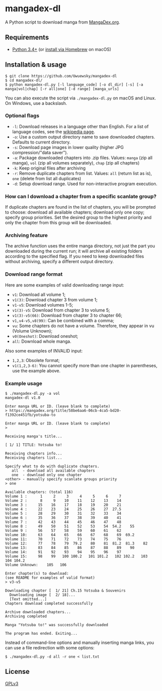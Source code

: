 # mangadex-dl
A Python script to download manga from [MangaDex.org](https://mangadex.org/).

## Requirements
  * [Python 3.4+](https://www.python.org/downloads/) (or [install via Homebrew](https://docs.python-guide.org/starting/install3/osx/) on macOS)

## Installation & usage
```
$ git clone https://github.com/Uwuewsky/mangadex-dl
$ cd mangadex-dl/
$ python mangadex-dl.py [-l language_code] [-o dl_dir] [-s] [-a manga|vol|chap] [-r all|one] [-d range] [manga_urls]
```
You can also execute the script via `./mangadex-dl.py` on macOS and Linux. On Windows, use a backslash.

### Optional flags
* `-l`: Download releases in a language other than English. For a list of language codes, see the [wikipedia page](https://en.wikipedia.org/wiki/List_of_ISO_639-1_codes).
* `-o`: Use a custom output directory name to save downloaded chapters. Defaults to current directory.
* `-s`: Download page images in lower quality (higher JPG compression/"data saver").
* `-a`: Package downloaded chapters into .zip files. Values: `manga` (zip all manga), `vol` (zip all volumes separately), `chap` (zip all chapters)
* `-k`: Keep original files after archiving
* `-r`: Remove duplicate chapters from list. Values: `all` (return list as is), `one` (delete from list all duplicates)
* `-d`: Setup download range. Used for non-interactive program execution.

### How can I download a chapter from a specific scanlate group?
If duplicate chapters are found in the list of chapters, you will be prompted to choose: download all available chapters; download only one copy; specify group priorities. Set the desired group to the highest priority and only the chapter from this group will be downloaded.

### Archiving feature
The archive function uses the entire manga directory, not just the part you downloaded during the current run; it will archive all existing folders according to the specified flag. If you need to keep downloaded files without archiving, specify a different output directory.

### Download range format
Here are some examples of valid downloading range input:
* `v1`: Download all volume 1;
* `v1(3)`: Download chapter 3 from volume 1;
* `v1-v5`: Download volumes 1-5;
* `v1(3)-v5`: Download from chapter 3 to volume 5;
* `v1(3)-v5(66)`: Download from chapter 3 to chapter 66;
* `v1,v4-v5,v8(99)`: Can be combined with a comma;
* `vu`: Some chapters do not have a volume. Therefore, they appear in vu (Volume Unknown);
* `v0(Oneshot)`: Download oneshot;
* `all`: Download whole manga.

Also some examples of INVALID input:
* `1,2,3`: Obsolete format;
* `v1(1,2,3-6)`: You cannot specify more than one chapter in parentheses, use the example above.

### Example usage
```
$ ./mangadex-dl.py -a vol
mangadex-dl v1.0

Enter manga URL or ID. (leave blank to complete)
> https://mangadex.org/title/58be6aa6-06cb-4ca5-bd20-f1392ce451fb/yotsuba-to

Enter manga URL or ID. (leave blank to complete)
>

Receiving manga's title...

[ 1/ 1] TITLE: Yotsuba to!

Receiving chapters info...
Receiving chapters list...

Specify what to do with duplicate chapters.
   all  - download all available chapters
   one  - download only one chapter
<other> - manually specify scanlate groups priority
> one

Available chapters: (total 116)
Volume 1 :      1     2     3     4     5     6     7
Volume 2 :      8     9    10    11    12    13    14
Volume 3 :     15    16    17    18    19    20    21
Volume 4 :     22    23    24    25    26    27  27.5
Volume 5 :     28    29    30    31    32    33    34
Volume 6 :     35    36    37    38    39    40    41
Volume 7 :     42    43    44    45    46    47    48
Volume 8 :     49    50    51    52    53    54  54.2    55
Volume 9 :     56    57    58    59    60    61    62
Volume 10:     63    64    65    66    67    68    69  69.2
Volume 11:     70    71    72    73    74    75    76
Volume 12:     77    78    79  79.2    80    81  81.2  81.3    82
Volume 13:     83    84    85    86    87    88    89    90
Volume 14:     91    92    93    94    95    96    97
Volume 15:     98    99   100 100.2   101 101.2   102 102.2   103   104 104.2
Volume Unknown:    105   106

Enter chapter(s) to download:
(see README for examples of valid format)
> v3-v5

Downloading chapter [  1/ 21] Ch.15 Yotsuba & Souvenirs
  Downloading image [  2/ 18]...
  [Text omitted...]
Chapters download completed successfully

Archive downloaded chapters...
Archiving completed

Manga "Yotsuba to!" was successfully downloaded

The program has ended. Exiting...
```

Instead of command-line options and manually inserting manga links, you can use a file redirection with some options:
```
$ ./mangadex-dl.py -d all -r one < list.txt
```

## License
[GPLv3](https://www.gnu.org/licenses/gpl-3.0.html)
